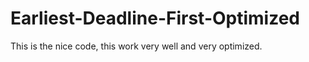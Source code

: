 # Earliest-Deadline-First-Optimized

This is the nice code, this work very well and very optimized.
